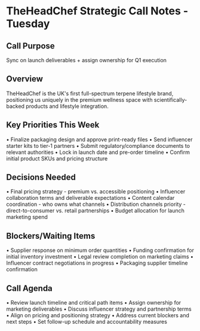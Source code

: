 # TheHeadChef Strategic Call Notes - Tuesday

## Call Purpose
Sync on launch deliverables + assign ownership for Q1 execution

## Overview
TheHeadChef is the UK's first full-spectrum terpene lifestyle brand, positioning us uniquely in the premium wellness space with scientifically-backed products and lifestyle integration.

## Key Priorities This Week
• Finalize packaging design and approve print-ready files
• Send influencer starter kits to tier-1 partners
• Submit regulatory/compliance documents to relevant authorities
• Lock in launch date and pre-order timeline
• Confirm initial product SKUs and pricing structure

## Decisions Needed
• Final pricing strategy - premium vs. accessible positioning
• Influencer collaboration terms and deliverable expectations
• Content calendar coordination - who owns what channels
• Distribution channels priority - direct-to-consumer vs. retail partnerships
• Budget allocation for launch marketing spend

## Blockers/Waiting Items
• Supplier response on minimum order quantities
• Funding confirmation for initial inventory investment
• Legal review completion on marketing claims
• Influencer contract negotiations in progress
• Packaging supplier timeline confirmation

## Call Agenda
• Review launch timeline and critical path items
• Assign ownership for marketing deliverables
• Discuss influencer strategy and partnership terms
• Align on pricing and positioning strategy
• Address current blockers and next steps
• Set follow-up schedule and accountability measures